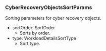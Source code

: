 ### CyberRecoveryObjectsSortParams
Sorting parameters for cyber recovery objects.

- sortOrder: SortOrder
  - Sorts by order.
- type: WorkloadDetailsSortType
  - Sort type.
